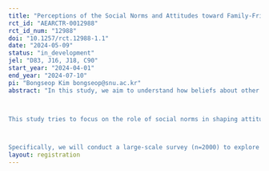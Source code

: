 ```yaml
---
title: "Perceptions of the Social Norms and Attitudes toward Family-Friendly Policies"
rct_id: "AEARCTR-0012988"
rct_id_num: "12988"
doi: "10.1257/rct.12988-1.1"
date: "2024-05-09"
status: "in_development"
jel: "D83, J16, J18, C90"
start_year: "2024-04-01"
end_year: "2024-07-10"
pi: "Bongseop Kim bongseop@snu.ac.kr"
abstract: "In this study, we aim to understand how beliefs about other people's attitudes influence individuals’ attitudes toward coworkers' use of family-friendly policies in the workplace, such as parental leave and flexible working hours for parents, in the context of South Korea. In Korea, taking of family-friendly policies in the workplace is lower than in other countries, and previous surveys conducted by the government suggest that a major barrier to individuals' taking these policies is the lack of supportive attitudes within the workplace.

This study tries to focus on the role of social norms in shaping attitudes toward  coworkers' use of family-friendly policies. Recent studies have shown that one’s own attitudes and beliefs are strongly associated with (mis)perceptions about other’s attitudes and beliefs on the same issue (Bursztyn and Yang 2022). According to pilot surveys conducted by our team, employees in Korea tend to underestimate other employee’s support for their coworker's use of family-friendly policies in workplace, and there was a clear correlation between these beliefs about others and their own attitudes towards the policies.

Specifically, we will conduct a large-scale survey (n=2000) to explore the relationship between individuals’ beliefs about others’ support and their attitudes toward the policies. Through an information provision experiment, we will assess how providing objective information about others affects changes in beliefs and own attitudes toward policies. "
layout: registration
---
```


